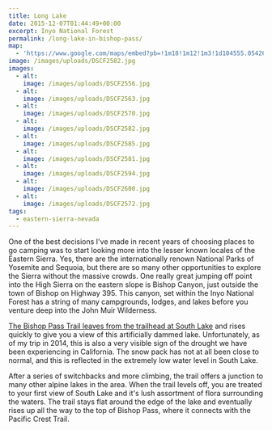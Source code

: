```yaml
---
title: Long Lake
date: 2015-12-07T01:44:49+00:00
excerpt: Inyo National Forest
permalink: /long-lake-in-bishop-pass/
map:
  - 'https://www.google.com/maps/embed?pb=!1m18!1m12!1m3!1d104555.05426759199!2d-118.62621183723738!3d37.14361825599255!2m3!1f0!2f0!3f0!3m2!1i1024!2i768!4f13.1!3m3!1m2!1s0x0%3A0x0!2zMzfCsDA4JzM3LjAiTiAxMTjCsDMzJzIyLjIiVw!5e1!3m2!1sen!2sus!4v1470011697360'
image: /images/uploads/DSCF2582.jpg
images:
  - alt: 
    image: /images/uploads/DSCF2556.jpg
  - alt: 
    image: /images/uploads/DSCF2563.jpg
  - alt: 
    image: /images/uploads/DSCF2570.jpg
  - alt: 
    image: /images/uploads/DSCF2582.jpg
  - alt: 
    image: /images/uploads/DSCF2585.jpg
  - alt: 
    image: /images/uploads/DSCF2581.jpg
  - alt: 
    image: /images/uploads/DSCF2594.jpg
  - alt: 
    image: /images/uploads/DSCF2600.jpg
  - alt: 
    image: /images/uploads/DSCF2572.jpg
tags:
  - eastern-sierra-nevada
---
```

One of the best decisions I've made in recent years of choosing places to go camping was to start looking more into the lesser known locales of the Eastern Sierra. Yes, there are the internationally renown National Parks of Yosemite and Sequoia, but there are so many other opportunities to explore the Sierra without the massive crowds. One really great jumping off point into the High Sierra on the eastern slope is Bishop Canyon, just outside the town of Bishop on Highway 395. This canyon, set within the Inyo National Forest has a string of many campgrounds, lodges, and lakes before you venture deep into the John Muir Wilderness.

<a href="http://www.fs.usda.gov/recarea/inyo/recreation/recarea/?recid=20358&amp;actid=50">The Bishop Pass Trail leaves from the trailhead at South Lake</a> and rises quickly to give you a view of this artificially dammed lake. Unfortunately, as of my trip in 2014, this is also a very visible sign of the drought we have been experiencing in California. The snow pack has not at all been close to normal, and this is reflected in the extremely low water level in South Lake.

After a series of switchbacks and more climbing, the trail offers a junction to many other alpine lakes in the area. When the trail levels off, you are treated to your first view of South Lake and it's lush assortment of flora surrounding the waters. The trail stays flat around the edge of the lake and eventually rises up all the way to the top of Bishop Pass, where it connects with the Pacific Crest Trail.